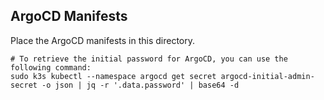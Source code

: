 ## ArgoCD Manifests 

Place the ArgoCD manifests in this directory.


```
# To retrieve the initial password for ArgoCD, you can use the following command:
sudo k3s kubectl --namespace argocd get secret argocd-initial-admin-secret -o json | jq -r '.data.password' | base64 -d
```